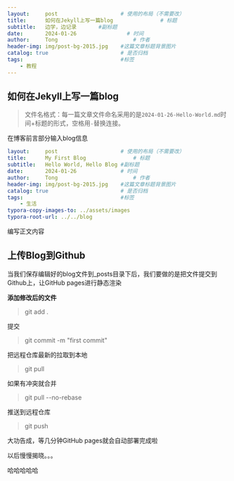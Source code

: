 ```yaml
---
layout:     post   				    # 使用的布局（不需要改）
title:      如何在Jekyll上写一篇blog 				# 标题 
subtitle:   边学，边记录       #副标题
date:       2024-01-26 				  # 时间
author:     Tong 						# 作者
header-img: img/post-bg-2015.jpg 	#这篇文章标题背景图片
catalog: true 						# 是否归档
tags:								#标签
    - 教程
---
```


## 如何在Jekyll上写一篇blog
>文件名格式：每一篇文章文件命名采用的是`2024-01-26-Hello-World.md`时间+标题的形式，空格用`-`替换连接。



在博客前言部分输入blog信息

````yaml
layout:     post   				    # 使用的布局（不需要改）
title:      My First Blog 				# 标题 
subtitle:   Hello World, Hello Blog #副标题
date:       2024-01-26 				# 时间
author:     Tong 						# 作者
header-img: img/post-bg-2015.jpg 	#这篇文章标题背景图片
catalog: true 						# 是否归档
tags:								#标签
    - 生活
typora-copy-images-to: ../assets/images
typora-root-url: ../../blog
````



编写正文内容



## 上传Blog到Github

当我们保存编辑好的blog文件到_posts目录下后，我们要做的是把文件提交到Github上，让GitHub pages进行静态渲染

**添加修改后的文件**

> git add . 

提交

> git commit -m "first commit"

把远程仓库最新的拉取到本地

> git pull 

如果有冲突就合并

> git pull --no-rebase

推送到远程仓库

> git push



大功告成，等几分钟GitHub pages就会自动部署完成啦







以后慢慢揭晓。。。

哈哈哈哈哈